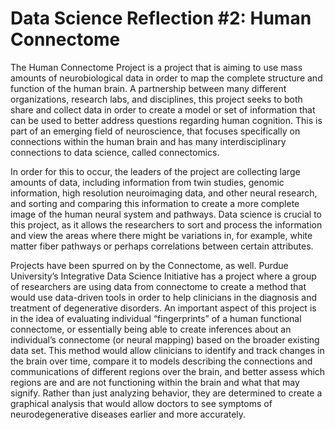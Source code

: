 # Data Science Reflection #2: Human Connectome

The Human Connectome Project is a project that is aiming to use mass amounts of neurobiological data in order to map the complete structure and function of the human brain. A partnership between many different organizations, research labs, and disciplines, this project seeks to both share and collect data in order to create a model or set of information that can be used to better address questions regarding human cognition. This is part of an emerging field of neuroscience, that focuses specifically on connections within the human brain and has many interdisciplinary connections to data science, called connectomics.

In order for this to occur, the leaders of the project are collecting large amounts of data, including information from twin studies, genomic information, high resolution neuroimaging data, and other neural research, and sorting and comparing this information to create a more complete image of the human neural system and pathways. Data science is crucial to this project, as it allows the researchers to sort and process the information and view the areas where there might be variations in, for example, white matter fiber pathways or perhaps correlations between certain attributes. 

Projects have been spurred on by the Connectome, as well. Purdue University’s Integrative Data Science Initiative has a project where a group of researchers are using data from connectome to create a method that would use data-driven tools in order to help clinicians in the diagnosis and treatment of degenerative disorders. An important aspect of this project is in the idea of evaluating individual “fingerprints” of a human functional connectome, or essentially being able to create inferences about an individual’s connectome (or neural mapping) based on the broader existing data set. This method would allow clinicians to identify and track changes in the brain over time, compare it to models describing the connections and communications of different regions over the brain, and better assess which regions are and are not functioning within the brain and what that may signify. Rather than just analyzing behavior, they are determined to create a graphical analysis that would allow doctors to see symptoms of neurodegenerative diseases earlier and more accurately. 

